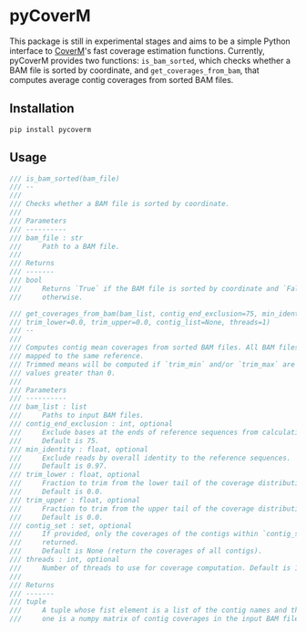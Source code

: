# pyCoverM

This package is still in experimental stages and aims to be a simple Python interface to [CoverM](https://github.com/wwood/CoverM)'s fast coverage estimation functions. Currently, pyCoverM provides two functions: `is_bam_sorted`, which checks whether a BAM file is sorted by coordinate, and `get_coverages_from_bam`, that computes average contig coverages from sorted BAM files.

## Installation

```
pip install pycoverm
```

## Usage

```rust
/// is_bam_sorted(bam_file)
/// --
///
/// Checks whether a BAM file is sorted by coordinate.
///
/// Parameters
/// ----------
/// bam_file : str
///     Path to a BAM file.
///
/// Returns
/// -------
/// bool
///     Returns `True` if the BAM file is sorted by coordinate and `False`
///     otherwise.
```

```rust
/// get_coverages_from_bam(bam_list, contig_end_exclusion=75, min_identity=0.97,
/// trim_lower=0.0, trim_upper=0.0, contig_list=None, threads=1)
/// --
///
/// Computes contig mean coverages from sorted BAM files. All BAM files must be
/// mapped to the same reference.
/// Trimmed means will be computed if `trim_min` and/or `trim_max` are set to
/// values greater than 0.
///
/// Parameters
/// ----------
/// bam_list : list
///     Paths to input BAM files.
/// contig_end_exclusion : int, optional
///     Exclude bases at the ends of reference sequences from calculation.
///     Default is 75.
/// min_identity : float, optional
///     Exclude reads by overall identity to the reference sequences.
///     Default is 0.97.
/// trim_lower : float, optional
///     Fraction to trim from the lower tail of the coverage distribution.
///     Default is 0.0.
/// trim_upper : float, optional
///     Fraction to trim from the upper tail of the coverage distribution.
///     Default is 0.0.
/// contig_set : set, optional
///     If provided, only the coverages of the contigs within `contig_set` will
///     returned.
///     Default is None (return the coverages of all contigs).
/// threads : int, optional
///     Number of threads to use for coverage computation. Default is 1.
///
/// Returns
/// -------
/// tuple
///     A tuple whose fist element is a list of the contig names and the second
///     one is a numpy matrix of contig coverages in the input BAM files.
```
